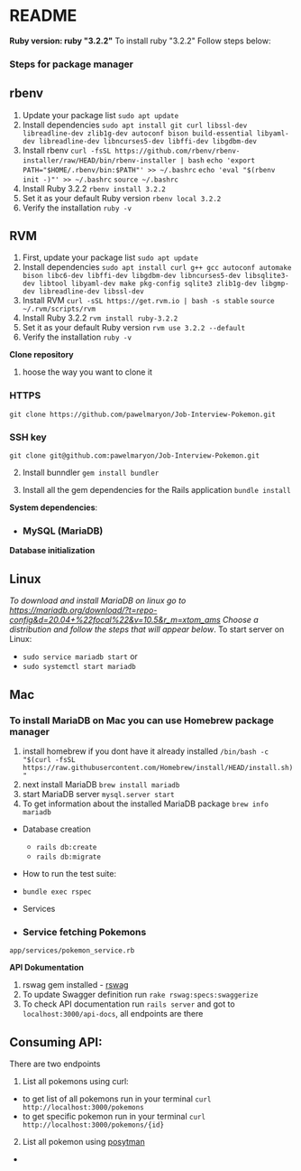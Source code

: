 # README


**Ruby version: ruby "3.2.2"**
To install ruby "3.2.2" Follow steps below:
### Steps for package manager
## rbenv
1. Update your package list
  `sudo apt update`
2. Install dependencies
  `sudo apt install git curl libssl-dev libreadline-dev zlib1g-dev autoconf bison build-essential libyaml-dev libreadline-dev libncurses5-dev libffi-dev libgdbm-dev`
3. Install rbenv
  `curl -fsSL https://github.com/rbenv/rbenv-installer/raw/HEAD/bin/rbenv-installer | bash`
  `echo 'export PATH="$HOME/.rbenv/bin:$PATH"' >> ~/.bashrc`
  `echo 'eval "$(rbenv init -)"' >> ~/.bashrc`
  `source ~/.bashrc`
4. Install Ruby 3.2.2
  `rbenv install 3.2.2`
5. Set it as your default Ruby version
  `rbenv local 3.2.2`
6. Verify the installation
  `ruby -v`
## RVM
1. First, update your package list
  `sudo apt update`
2. Install dependencies
  `sudo apt install curl g++ gcc autoconf automake bison libc6-dev libffi-dev libgdbm-dev libncurses5-dev libsqlite3-dev libtool libyaml-dev make pkg-config sqlite3 zlib1g-dev libgmp-dev libreadline-dev libssl-dev`
3. Install RVM
   `curl -sSL https://get.rvm.io | bash -s stable`
   `source ~/.rvm/scripts/rvm`
4. Install Ruby 3.2.2
  `rvm install ruby-3.2.2`
5. Set it as your default Ruby version
  `rvm use 3.2.2 --default`
6. Verify the installation
  `ruby -v`

**Clone repository**
1. hoose the way you want to clone it
### HTTPS
`git clone https://github.com/pawelmaryon/Job-Interview-Pokemon.git`

### SSH key
 `git clone git@github.com:pawelmaryon/Job-Interview-Pokemon.git`

2. Install bunndler
  `gem install bundler`

3. Install all the gem dependencies for the Rails application
  `bundle install`

**System dependencies**:
  - ### MySQL (MariaDB)  

**Database initialization**
## Linux
*To download and install MariaDB on linux go to https://mariadb.org/download/?t=repo-config&d=20.04+%22focal%22&v=10.5&r_m=xtom_ams
Choose a distribution
and follow the steps that will appear below*.
To start server on Linux:
 - `sudo service mariadb start`
or
 - `sudo systemctl start mariadb`
## Mac
### To install MariaDB on Mac you can use Homebrew package manager
1. install homebrew if you dont have it already installed
`/bin/bash -c "$(curl -fsSL https://raw.githubusercontent.com/Homebrew/install/HEAD/install.sh)"`
2. next install MariaDB
`brew install mariadb`
3. start MariaDB server
`mysql.server start`
4. To get information about the installed MariaDB package
`brew info mariadb`

* Database creation
  - `rails db:create`
  - `rails db:migrate`

* How to run the test suite:
 - `bundle exec rspec`

* Services
 - ### Service fetching Pokemons
 `app/services/pokemon_service.rb` 

**API Dokumentation**
1. rswag gem installed - [rswag](https://github.com/rswag/rswag)
2. To update Swagger definition run `rake rswag:specs:swaggerize`
3. To check API documentation run `rails server` and got to `localhost:3000/api-docs`, all endpoints are there
## Consuming API:
There are two endpoints
1. List all pokemons using curl:
 - to get list of all pokemons run in your terminal `curl http://localhost:3000/pokemons`
 - to get specific pokemon run in your terminal `curl http://localhost:3000/pokemons/{id}`
2. List all pokemon using [posytman](https://www.postman.com/)
 -  